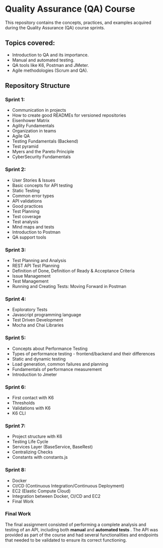 # Quality Assurance (QA) Course

This repository contains the concepts, practices, and examples acquired during the Quality Assurance (QA) course sprints.

## Topics covered:

- Introduction to QA and its importance.
- Manual and automated testing.
- QA tools like K6, Postman and JMeter.
- Agile methodologies (Scrum and QA).

## Repository Structure

### Sprint 1:

- Communication in projects
- How to create good READMEs for versioned repositories
- Eisenhower Matrix
- Agility Fundamentals
- Organization in teams
- Agile QA
- Testing Fundamentals (Backend)
- Test pyramid
- Myers and the Pareto Principle
- CyberSecurity Fundamentals

### Sprint 2:

- User Stories &amp; Issues
- Basic concepts for API testing
- Static Testing
- Common error types
- API validations
- Good practices
- Test Planning
- Test coverage
- Test analysis
- Mind maps and tests
- Introduction to Postman
- QA support tools

### Sprint 3:

- Test Planning and Analysis
- REST API Test Planning
- Definition of Done, Definition of Ready &amp; Acceptance Criteria
- Issue Management
- Test Management
- Running and Creating Tests: Moving Forward in Postman

### Sprint 4:

- Exploratory Tests
- Javascript programming language
- Test Driven Development
- Mocha and Chai Libraries

### Sprint 5:

- Concepts about Performance Testing
- Types of performance testing - frontend/backend and their differences
- Static and dynamic testing
- Load generation, common failures and planning
- Fundamentals of performance measurement
- Introduction to Jmeter

### Sprint 6:

- First contact with K6
- Thresholds
- Validations with K6
- K6 CLI

### Sprint 7:

- Project structure with K6
- Testing Life Cycle
- Services Layer (BaseService, BaseRest)
- Centralizing Checks
- Constants with constants.js

### Sprint 8:

- Docker
- CI/CD (Continuous Integration/Continuous Deployment)
- EC2 (Elastic Compute Cloud)
- Integration between Docker, CI/CD and EC2
- Final Work

### Final Work

The final assignment consisted of performing a complete analysis and testing of an API, including both **manual** and **automated tests** . The API was provided as part of the course and had several functionalities and endpoints that needed to be validated to ensure its correct functioning.
